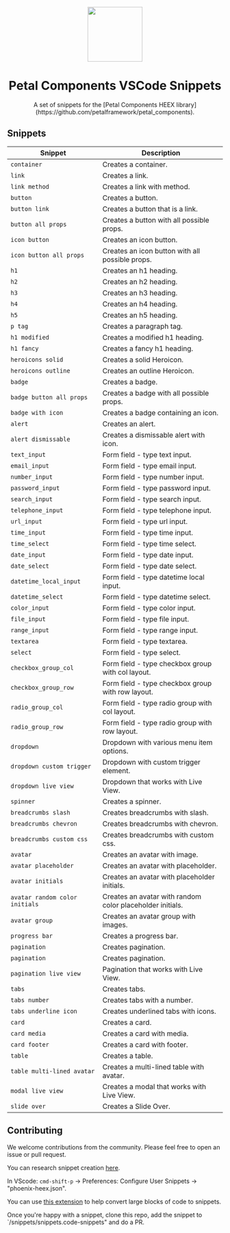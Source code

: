 <p align="center">
  <img src="https://res.cloudinary.com/wickedsites/image/upload/v1635752721/petal/logo_rh2ras.png" height="128">

  <h1 align="center">Petal Components VSCode Snippets</h1>

  <p align="center">
    A set of snippets for the [Petal Components HEEX library](https://github.com/petalframework/petal_components).
  </p>
</p>

## Snippets

| Snippet | Description |
| ------- | --------------------------------------------- |
|`container`| Creates a container.|
|`link`| Creates a link.|
|`link method`| Creates a link with method.|
|`button`| Creates a button.|
|`button link`| Creates a button that is a link.|
|`button all props`| Creates a button with all possible props.|
|`icon button`| Creates an icon button.|
|`icon button all props`| Creates an icon button with all possible props.|
|`h1`| Creates an h1 heading.|
|`h2`| Creates an h2 heading.|
|`h3`| Creates an h3 heading.|
|`h4`| Creates an h4 heading.|
|`h5`| Creates an h5 heading.|
|`p tag`| Creates a paragraph tag.|
|`h1 modified`| Creates a modified h1 heading.|
|`h1 fancy`| Creates a fancy h1 heading.|
|`heroicons solid`| Creates a solid Heroicon.|
|`heroicons outline`| Creates an outline Heroicon.|
|`badge`| Creates a badge.|
|`badge button all props`| Creates a badge with all possible props.|
|`badge with icon`| Creates a badge containing an icon.|
|`alert`| Creates an alert.|
|`alert dismissable`| Creates a dismissable alert with icon.|
|`text_input`| Form field - type text input.|
|`email_input`| Form field - type email input.|
|`number_input`| Form field - type number input.|
|`password_input`| Form field - type password input.|
|`search_input`| Form field - type search input.|
|`telephone_input`| Form field - type telephone input.|
|`url_input`| Form field - type url input.|
|`time_input`| Form field - type time input.|
|`time_select`| Form field - type time select.|
|`date_input`| Form field - type date input.|
|`date_select`| Form field - type date select.|
|`datetime_local_input`| Form field - type datetime local input.|
|`datetime_select`| Form field - type datetime select.|
|`color_input`| Form field - type color input.|
|`file_input`| Form field - type file input.|
|`range_input`| Form field - type range input.|
|`textarea`| Form field - type textarea.|
|`select`| Form field - type select.|
|`checkbox_group_col`| Form field - type checkbox group with col layout.|
|`checkbox_group_row`| Form field - type checkbox group with row layout.|
|`radio_group_col`| Form field - type radio group with col layout.|
|`radio_group_row`| Form field - type radio group with row layout.|
|`dropdown`| Dropdown with various menu item options.|
|`dropdown custom trigger`| Dropdown with custom trigger element.|
|`dropdown live view`| Dropdown that works with Live View.|
|`spinner`| Creates a spinner.|
|`breadcrumbs slash`| Creates breadcrumbs with slash.|
|`breadcrumbs chevron`| Creates breadcrumbs with chevron.|
|`breadcrumbs custom css`| Creates breadcrumbs with custom css.|
|`avatar`| Creates an avatar with image.|
|`avatar placeholder`| Creates an avatar with placeholder.|
|`avatar initials`| Creates an avatar with placeholder initials.|
|`avatar random color initials`| Creates an avatar with random color placeholder initials.|
|`avatar group`| Creates an avatar group with images.|
|`progress bar`| Creates a progress bar.|
|`pagination`| Creates pagination.|
|`pagination`| Creates pagination.|
|`pagination live view`| Pagination that works with Live View.|
|`tabs`| Creates tabs.|
|`tabs number`| Creates tabs with a number.|
|`tabs underline icon`| Creates underlined tabs with icons.|
|`card`| Creates a card.|
|`card media`| Creates a card with media.|
|`card footer`| Creates a card with footer.|
|`table`| Creates a table.|
|`table multi-lined avatar`| Creates a multi-lined table with avatar.|
|`modal live view`| Creates a modal that works with Live View.|
|`slide over`| Creates a Slide Over.|



## Contributing

We welcome contributions from the community. Please feel free to open an issue or pull request.

You can research snippet creation [here](https://code.visualstudio.com/docs/editor/userdefinedsnippets#_snippet-syntax).

In VScode: `cmd-shift-p` -> Preferences: Configure User Snippets -> "phoenix-heex.json".

You can use [this extension](https://marketplace.visualstudio.com/items?itemName=nsfilho.tosnippet) to help convert large blocks of code to snippets.

Once you're happy with a snippet, clone this repo, add the snippet to `/snippets/snippets.code-snippets" and do a PR.
